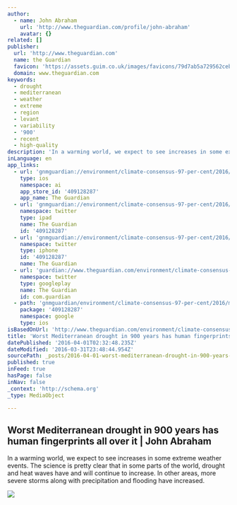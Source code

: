 ```yaml
---
author:
  - name: John Abraham
    url: 'http://www.theguardian.com/profile/john-abraham'
    avatar: {}
related: []
publisher:
  url: 'http://www.theguardian.com'
  name: the Guardian
  favicon: 'https://assets.guim.co.uk/images/favicons/79d7ab5a729562cebca9c6a13c324f0e/32x32.ico'
  domain: www.theguardian.com
keywords:
  - drought
  - mediterranean
  - weather
  - extreme
  - region
  - levant
  - variability
  - '900'
  - recent
  - high-quality
description: 'In a warming world, we expect to see increases in some extreme weather events. The science is pretty clear that in some parts of the world, drought and heat waves have and will continue to increase. In other areas, more severe storms along with precipitation and flooding have increased.'
inLanguage: en
app_links:
  - url: 'gnmguardian://environment/climate-consensus-97-per-cent/2016/mar/18/worst-mediterranean-drought-in-900-years-has-human-fingerprints-all-over-it?contenttype=Article&source=applinks'
    type: ios
    namespace: ai
    app_store_id: '409128287'
    app_name: The Guardian
  - url: 'gnmguardian://environment/climate-consensus-97-per-cent/2016/mar/18/worst-mediterranean-drought-in-900-years-has-human-fingerprints-all-over-it?contenttype=Article&source=twitter'
    namespace: twitter
    type: ipad
    name: The Guardian
    id: '409128287'
  - url: 'gnmguardian://environment/climate-consensus-97-per-cent/2016/mar/18/worst-mediterranean-drought-in-900-years-has-human-fingerprints-all-over-it?contenttype=Article&source=twitter'
    namespace: twitter
    type: iphone
    id: '409128287'
    name: The Guardian
  - url: 'guardian://www.theguardian.com/environment/climate-consensus-97-per-cent/2016/mar/18/worst-mediterranean-drought-in-900-years-has-human-fingerprints-all-over-it'
    namespace: twitter
    type: googleplay
    name: The Guardian
    id: com.guardian
  - path: 'gnmguardian/environment/climate-consensus-97-per-cent/2016/mar/18/worst-mediterranean-drought-in-900-years-has-human-fingerprints-all-over-it?contenttype=Article&source=google'
    package: '409128287'
    namespace: google
    type: ios
isBasedOnUrl: 'http://www.theguardian.com/environment/climate-consensus-97-per-cent/2016/mar/18/worst-mediterranean-drought-in-900-years-has-human-fingerprints-all-over-it'
title: 'Worst Mediterranean drought in 900 years has human fingerprints all over it | John Abraham'
datePublished: '2016-04-01T02:32:48.235Z'
dateModified: '2016-03-31T23:48:44.954Z'
sourcePath: _posts/2016-04-01-worst-mediterranean-drought-in-900-years-has-human-fingerpri.md
published: true
inFeed: true
hasPage: false
inNav: false
_context: 'http://schema.org'
_type: MediaObject

---
```

<article style=""><h1>Worst Mediterranean drought in 900 years has human fingerprints all over it | John Abraham</h1><p>In a warming world, we expect to see increases in some extreme weather events. The science is pretty clear that in some parts of the world, drought and heat waves have and will continue to increase. In other areas, more severe storms along with precipitation and flooding have increased.</p><img src="https://i.guim.co.uk/img/media/89b2efb342b0ce672f58c2a4c5b68f8979178cfb/0_53_2048_1229/master/2048.jpg?w=1200&amp;q=55&amp;auto=format&amp;usm=12&amp;fit=max&amp;s=c0165f1d36aafc245fd9a460f6ac2d1f" /></article>
